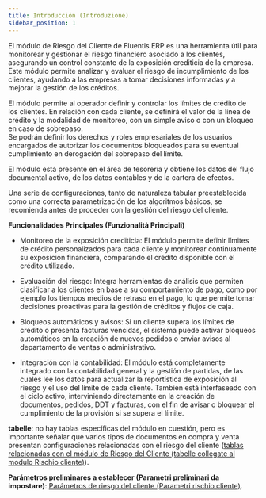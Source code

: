 ```yaml
---
title: Introducción (Introduzione)
sidebar_position: 1
---
```


El módulo de Riesgo del Cliente de Fluentis ERP es una herramienta útil para monitorear y gestionar el riesgo financiero asociado a los clientes, asegurando un control constante de la exposición crediticia de la empresa. Este módulo permite analizar y evaluar el riesgo de incumplimiento de los clientes, ayudando a las empresas a tomar decisiones informadas y a mejorar la gestión de los créditos.  

El módulo permite al operador definir y controlar los límites de crédito de los clientes. En relación con cada cliente, se definirá el valor de la línea de crédito y la modalidad de monitoreo, con un simple aviso o con un bloqueo en caso de sobrepaso.  
Se podrán definir los derechos y roles empresariales de los usuarios encargados de autorizar los documentos bloqueados para su eventual cumplimiento en derogación del sobrepaso del límite.  

El módulo está presente en el área de tesorería y obtiene los datos del flujo documental activo, de los datos contables y de la cartera de efectos.  

Una serie de configuraciones, tanto de naturaleza tabular preestablecida como una correcta parametrización de los algoritmos básicos, se recomienda antes de proceder con la gestión del riesgo del cliente.

**Funcionalidades Principales (Funzionalità Principali)**

- Monitoreo de la exposición crediticia: El módulo permite definir límites de crédito personalizados para cada cliente y monitorear continuamente su exposición financiera, comparando el crédito disponible con el crédito utilizado.

- Evaluación del riesgo: Integra herramientas de análisis que permiten clasificar a los clientes en base a su comportamiento de pago, como por ejemplo los tiempos medios de retraso en el pago, lo que permite tomar decisiones proactivas para la gestión de créditos y flujos de caja.

- Bloqueos automáticos y avisos: Si un cliente supera los límites de crédito o presenta facturas vencidas, el sistema puede activar bloqueos automáticos en la creación de nuevos pedidos o enviar avisos al departamento de ventas o administrativo.

- Integración con la contabilidad: El módulo está completamente integrado con la contabilidad general y la gestión de partidas, de las cuales lee los datos para actualizar la reportística de exposición al riesgo y el uso del límite de cada cliente. También está interfaseado con el ciclo activo, interviniendo directamente en la creación de documentos, pedidos, DDT y facturas, con el fin de avisar o bloquear el cumplimiento de la provisión si se supera el límite.

**tabelle**: no hay tablas específicas del módulo en cuestión, pero es importante señalar que varios tipos de documentos en compra y venta presentan configuraciones relacionadas con el riesgo del cliente ([tablas relacionadas con el módulo de Riesgo del Cliente (tabelle collegate al modulo Rischio cliente)](/docs/configurations/tables/treasury/customer-risk-module-tables)).

**Parámetros preliminares a establecer (Parametri preliminari da impostare)**: [Parámetros de riesgo del cliente (Parametri rischio cliente)](/docs/configurations/parameters/treasury/customer-risk-parameters).